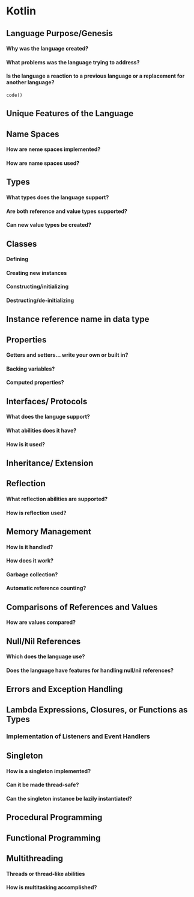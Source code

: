 # Kotlin

## Language Purpose/Genesis
#### Why was the language created?
#### What problems was the language trying to address?
#### Is the language a reaction to a previous language or a replacement for another language?
```
code()
```
## Unique Features of the Language

## Name Spaces
#### How are neme spaces implemented?
#### How are name spaces used?

## Types
#### What types does the language support?
#### Are both reference and value types supported?
#### Can new value types be created?

## Classes
#### Defining
#### Creating new instances
#### Constructing/initializing
#### Destructing/de-initializing

## Instance reference name in data type

## Properties
#### Getters and setters... write your own or built in?
#### Backing variables?
#### Computed properties?

## Interfaces/ Protocols
#### What does the languge support?
#### What abilities does it have?
#### How is it used?

## Inheritance/ Extension

## Reflection
#### What reflection abilities are supported?
#### How is reflection used?

## Memory Management
#### How is it handled?
#### How does it work?
#### Garbage collection?
#### Automatic reference counting?

## Comparisons of References and Values
#### How are values compared?

## Null/Nil References
#### Which does the language use?
#### Does the language have features for handling null/nil references?

## Errors and Exception Handling

## Lambda Expressions, Closures, or Functions as Types

### Implementation of Listeners and Event Handlers

## Singleton
#### How is a singleton implemented?
#### Can it be made thread-safe?
#### Can the singleton instance be lazily instantiated?

## Procedural Programming

## Functional Programming

## Multithreading
#### Threads or thread-like abilities
#### How is multitasking accomplished?
